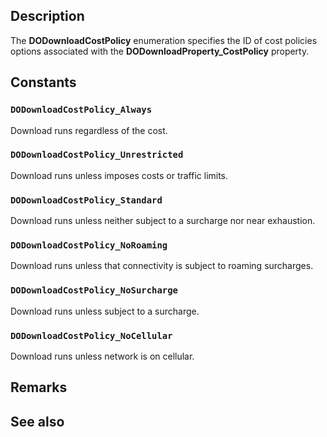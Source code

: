 ## Description

The **DODownloadCostPolicy** enumeration specifies the ID of cost policies options associated with the **DODownloadProperty_CostPolicy** property.

## Constants

### `DODownloadCostPolicy_Always`

Download runs regardless of the cost.

### `DODownloadCostPolicy_Unrestricted`

Download runs unless imposes costs or traffic limits.

### `DODownloadCostPolicy_Standard`

Download runs unless neither subject to a surcharge nor near exhaustion.

### `DODownloadCostPolicy_NoRoaming`

Download runs unless that connectivity is subject to roaming surcharges.

### `DODownloadCostPolicy_NoSurcharge`

Download runs unless subject to a surcharge.

### `DODownloadCostPolicy_NoCellular`

Download runs unless network is on cellular.

## Remarks

## See also